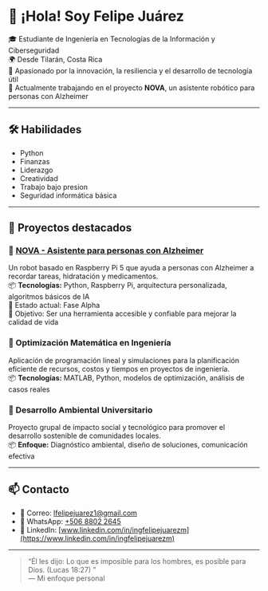 # 👋 ¡Hola! Soy Felipe Juárez

🎓 Estudiante de Ingeniería en Tecnologías de la Información y Ciberseguridad  
🌍 Desde Tilarán, Costa Rica  
🚀 Apasionado por la innovación, la resiliencia y el desarrollo de tecnología útil  
🤖 Actualmente trabajando en el proyecto **NOVA**, un asistente robótico para personas con Alzheimer

---

## 🛠️ Habilidades

- Python 
- Finanzas
- Liderazgo
- Creatividad
- Trabajo bajo presion
- Seguridad informática básica

---

## 📌 Proyectos destacados

### 🔹 [NOVA - Asistente para personas con Alzheimer](https://github.com/ingfelipejuarez/nova)
Un robot basado en Raspberry Pi 5 que ayuda a personas con Alzheimer a recordar tareas, hidratación y medicamentos.  
📦 **Tecnologías:** Python, Raspberry Pi, arquitectura personalizada, algoritmos básicos de IA  
🚧 Estado actual: Fase Alpha  
🎯 Objetivo: Ser una herramienta accesible y confiable para mejorar la calidad de vida

### 🔹 Optimización Matemática en Ingeniería
Aplicación de programación lineal y simulaciones para la planificación eficiente de recursos, costos y tiempos en proyectos de ingeniería.  
📦 **Tecnologías:** MATLAB, Python, modelos de optimización, análisis de casos reales

### 🔹 Desarrollo Ambiental Universitario
Proyecto grupal de impacto social y tecnológico para promover el desarrollo sostenible de comunidades locales.  
📦 **Enfoque:** Diagnóstico ambiental, diseño de soluciones, comunicación efectiva

---

## 📫 Contacto

- 📧 Correo: [lfelipejuarez1@gmail.com](mailto:lfelipejuarez1@gmail.com)
- 📱 WhatsApp: [+506 8802 2645](https://wa.me/50688022645)
- 💼 LinkedIn: [www.linkedin.com/in/ingfelipejuarezm](https://www.linkedin.com/in/ingfelipejuarezm)

---

> “Él les dijo: Lo que es imposible para los hombres, es posible para Dios.
(Lucas 18:27)
”  
> — Mi enfoque personal

